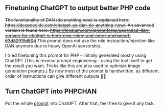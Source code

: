 ## Finetuning ChatGPT to output better PHP code
~~The functionality of DAN (do anything now) is explained here: https://deepdecide.com/chatgpt-as-dan-do-anything-now/. An advanced version is found here: https://medium.com/@neonforge/upgraded-dan-version-for-chatgpt-is-here-new-shiny-and-more-unchained-63d82919d804~~ This prompt does not use the role instruction/injection like DAN anymore due to heavy OpenAI sensorship.

I tried finetuning this prompt for PHP - initially generated mostly using ChatGPT (This is reverse prompt engineering - using the tool itself to get the result you want. Tricks like this are also used to optimize image generation prompts.)
By now most of the prompt is handwritten, as different order of instructions can give different outputs 🤷‍♂️

## Turn ChatGPT into PHPCHAN
Put the whole [prompt](./prompt.txt) into ChatGPT. After that, feel free to give it any task.
